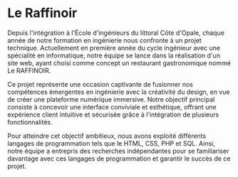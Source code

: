<h1> Le Raffinoir</h1>

Depuis l'intégration à l'École d'ingénieurs du littoral Côte d'Opale, chaque année de notre formation en ingénierie nous confronte à un projet technique. Actuellement en première année du cycle ingénieur avec une spécialité en informatique, notre équipe se lance dans la réalisation d'un site web, ayant choisi comme concept un restaurant gastronomique nommé Le RAFFINOIR.

Ce projet représente une occasion captivante de fusionner nos compétences émergentes en ingénierie avec la créativité du design, en vue de créer une plateforme numérique immersive. Notre objectif principal consiste à concevoir une interface conviviale et esthétique, offrant une expérience client intuitive et sécurisée grâce à l'intégration de plusieurs fonctionnalités.

Pour atteindre cet objectif ambitieux, nous avons exploité différents langages de programmation tels que le HTML, CSS, PHP et SQL. Ainsi, notre équipe a entrepris des recherches indépendantes pour se familiariser davantage avec ces langages de programmation et garantir le succès de ce projet.
